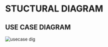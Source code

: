 # STUCTURAL DIAGRAM
 ## USE CASE DIAGRAM
 ![usecase dig](https://user-images.githubusercontent.com/92426059/161394639-f917e737-6fcc-4b36-af69-c2f16004b284.png)
 
  
